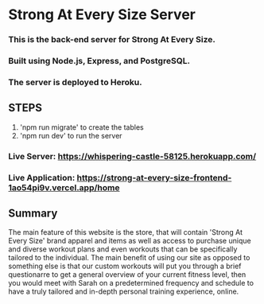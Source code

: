 # Strong At Every Size Server

### This is the back-end server for Strong At Every Size.

### Built using Node.js, Express, and PostgreSQL.

### The server is deployed to Heroku.

## STEPS 
1. 'npm run migrate' to create the tables
2. 'npm run dev' to run the server

### Live Server: https://whispering-castle-58125.herokuapp.com/
### Live Application: https://strong-at-every-size-frontend-1ao54pi9v.vercel.app/home

## Summary 
The main feature of this website is the store, that will contain 'Strong At Every Size' brand apparel and items as well as access to purchase unique and diverse workout plans and even workouts that can be specifically tailored to the individual. The main benefit of using our site as opposed to something else is that our custom workouts will put you through a brief questionarre to get a general overview of your current fitness level, then you would meet with Sarah on a predetermined frequency and schedule to have a truly tailored and in-depth personal training experience, online.